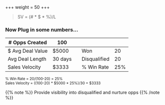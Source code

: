+++
weight = 50
+++

> SV = (# * $ * %)/L

### Now Plug in some numbers...

|# Opps Created   |100     |    |             |    |
|-----------------|--------|----|-------------|----|
|$ Avg Deal Value |$5000   |    |Won          |20  |
|Avg Deal Length  |30 days |    |Disqualified |20  | 
|Sales Velocity   |$3333   |    |% Win Rate   |25% | 

<small>
% Win Rate = 20/(100-20) = 25%
<br>
Sales Velocity = ((100-20) * $5000 * 25%)/30 = $3333
</small>

{{% note %}}
Provide visibility into disqualified and nurture opps
{{% /note %}}

